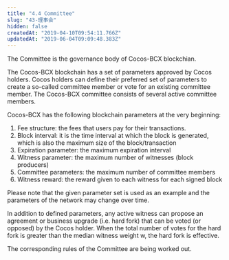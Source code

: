 ```yaml
---
title: "4.4 Committee"
slug: "43-理事会"
hidden: false
createdAt: "2019-04-10T09:54:11.766Z"
updatedAt: "2019-06-04T09:09:48.383Z"
---
```

The Committee is the governance body of Cocos-BCX blockchian.

The Cocos-BCX blockchain has a set of parameters approved by Cocos holders. Cocos holders can define their preferred set of parameters to create a so-called committee member or vote for an existing committee member. The Cocos-BCX committee consists of several active committee members.

Cocos-BCX has the following blockchain parameters at the very beginning:
1.	Fee structure: the fees that users pay for their transactions.
2.	Block interval: it is the time interval at which the block is generated, which is also the maximum size of the block/transaction
3.	Expiration parameter: the maximum expiration interval
4.	Witness parameter: the maximum number of witnesses (block producers)
5.	Committee parameters: the maximum number of committee members
6.	Witness reward: the reward given to each witness for each signed block

Please note that the given parameter set is used as an example and the parameters of the network may change over time.

In addition to defined parameters, any active witness can propose an agreement or business upgrade (i.e. hard fork) that can be voted (or opposed) by the Cocos holder. When the total number of votes for the hard fork is greater than the median witness weight w, the hard fork is effective.

The corresponding rules of the Committee are being worked out.